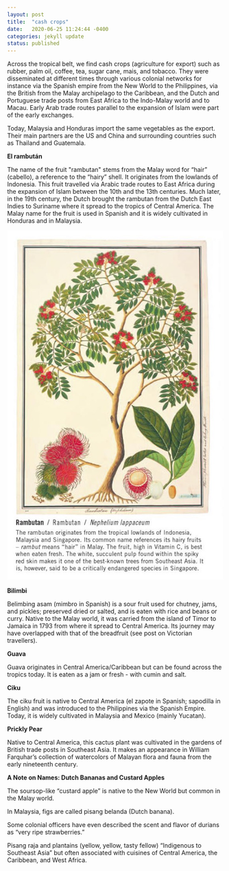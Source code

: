 ```yaml
---
layout: post
title:  "cash crops"
date:   2020-06-25 11:24:44 -0400
categories: jekyll update
status: published
---
```

Across the tropical belt, we find cash crops (agriculture for export) such as rubber, palm oil, coffee, tea, sugar cane, mais, and tobacco. They were disseminated at different times through various colonial networks for instance via the Spanish empire from the New World to the Philippines, via the British from the Malay archipelago to the Caribbean, and the Dutch and Portuguese trade posts from East Africa to the Indo-Malay world and to Macau. Early Arab trade routes parallel to the expansion of Islam were part of the early exchanges. 

Today, Malaysia and Honduras import the same vegetables as the export. Their main partners are the US and China and surrounding countries such as Thailand and Guatemala. 

**El rambután**

The name of the fruit "rambutan" stems from the Malay word for “hair” (cabello), a reference to the “hairy” shell. It originates from the lowlands of Indonesia. This fruit travelled via Arabic trade routes to East Africa during the expansion of Islam between the 10th and the 13th centuries. Much later, in the 19th century, the Dutch brought the rambutan from the Dutch East Indies to Suriname where it spread to the tropics of Central America. The Malay name for the fruit is used in Spanish and it is widely cultivated in Honduras and in Malaysia. 

![]( rambutan.jpg "from the william farquhar collection" ) 

**Bilimbi** 

Belimbing asam (mimbro in Spanish) is a sour fruit used for chutney, jams, and pickles; preserved dried or salted, and is eaten with rice and beans or curry. Native to the Malay world, it was carried from the island of Timor to Jamaica in 1793 from where it spread to Central America. Its journey may have overlapped with that of the breadfruit (see post on Victorian travellers). 

**Guava**

Guava originates in Central America/Caribbean but can be found across the tropics today. It is eaten as a jam or fresh - with cumin and salt.

**Ciku**

The ciku fruit is native to Central America (el zapote in Spanish; sapodilla in English) and was introduced to the Philippines via the Spanish Empire. Today, it is widely cultivated in Malaysia and Mexico (mainly Yucatan). 

**Prickly Pear** 

Native to Central America, this cactus plant was cultivated in the gardens of British trade posts in Southeast Asia. It makes an appearance in William Farquhar’s collection of watercolors of Malayan flora and fauna from the early nineteenth century.

**A Note on Names: Dutch Bananas and Custard Apples**

The soursop-like “custard apple” is native to the New World but common in the Malay world. 

In Malaysia, figs are called pisang belanda (Dutch banana). 

Some colonial officers have even described the scent and flavor of durians as “very ripe strawberries.”

Pisang raja and plantains (yellow, yellow, tasty fellow)
“Indigenous to Southeast Asia” but often associated with cuisines of Central America, the Caribbean, and West Africa. 
